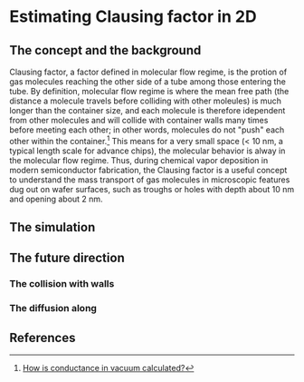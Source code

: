 # Estimating Clausing factor in 2D

## The concept and the background

Clausing factor, a factor defined in molecular flow regime, is the protion of gas molecules reaching the other side of a tube among those entering the tube. By definition, molecular flow regime is where the mean free path (the distance a molecule travels before colliding with other moleules) is much longer than the container size, and each molecule is therefore idependent from other molecules and will collide with container walls many times before meeting each other; in other words, molecules do not "push" each other within the container.[^1] This means for a very small space (< 10 nm, a typical length scale for advance chips), the molecular behavior is alway in the molecular flow regime. Thus, during chemical vapor deposition in modern semiconductor fabrication, the Clausing factor is a useful concept to understand the mass transport of gas molecules in microscopic features dug out on wafer surfaces, such as troughs or holes with depth about 10 nm and opening about 2 nm.

## The simulation

## The future direction

### The collision with walls
### The diffusion along 

## References

[^1]: [How is conductance in vacuum calculated?]([https://doi.org/10.1021/jp037992q](https://www.leybold.com/en-us/knowledge/vacuum-fundamentals/fundamental-physics-of-vacuum/how-to-calculate-vacuum-conductance))
